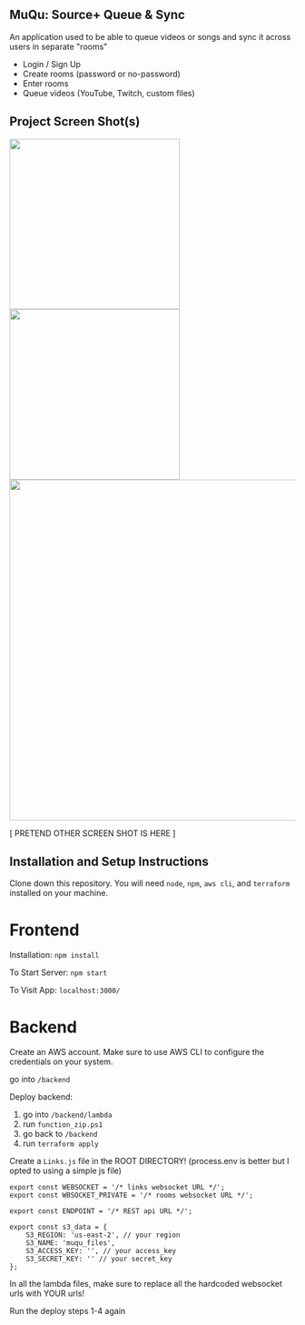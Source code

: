 ## MuQu: Source+ Queue & Sync

An application used to be able to queue videos or songs and sync it across users in separate "rooms"

* Login / Sign Up
* Create rooms (password or no-password)
* Enter rooms
* Queue videos (YouTube, Twitch, custom files)

## Project Screen Shot(s)

<img src="https://github.com/user-attachments/assets/610d25fd-c942-405c-99f6-4a6717df1ee9" width="300" height="auto">
<img src="https://github.com/user-attachments/assets/685f0687-83e4-4f4b-8007-cd8676b1dd77" width="300" height="auto">
<img src="https://github.com/user-attachments/assets/ef30df88-3324-46af-b782-f63fc91f50e3" width="600" height="auto">

[ PRETEND OTHER SCREEN SHOT IS HERE ]

## Installation and Setup Instructions

Clone down this repository. You will need `node`, `npm`, `aws cli`, and `terraform` installed on your machine.  

# Frontend
Installation:
`npm install`  

To Start Server:
`npm start`  

To Visit App:
`localhost:3000/`  

# Backend

Create an AWS account. Make sure to use AWS CLI to configure the credentials on your system.

go into `/backend`

Deploy backend:
1. go into `/backend/lambda`
2. run `function_zip.ps1`
3. go back to `/backend`
4. run `terraform apply`

Create a `Links.js` file in the ROOT DIRECTORY! (process.env is better but I opted to using a simple js file)
```
export const WEBSOCKET = '/* links websocket URL */';
export const WBSOCKET_PRIVATE = '/* rooms websocket URL */';

export const ENDPOINT = '/* REST api URL */';

export const s3_data = {
    S3_REGION: 'us-east-2', // your region
    S3_NAME: 'muqu_files',
    S3_ACCESS_KEY: '', // your access_key
    S3_SECRET_KEY: '' // your secret_key
};
```
In all the lambda files, make sure to replace all the hardcoded websocket urls with YOUR urls!

Run the deploy steps 1-4 again
